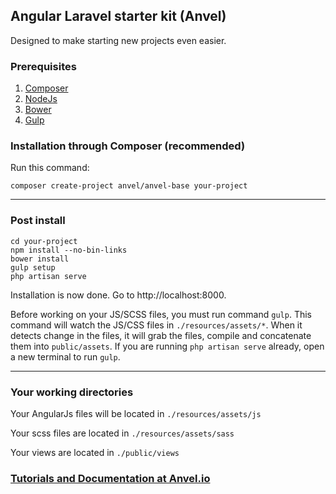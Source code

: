 ## Angular Laravel starter kit (Anvel)

Designed to make starting new projects even easier.

### Prerequisites

1. <a href="//getcomposer.org">Composer</a>
2. <a href="//nodejs.org">NodeJs</a>
3. <a href="//www.npmjs.com/package/bower">Bower</a>
4. <a href="//www.npmjs.com/package/bower">Gulp</a>

### Installation through Composer (recommended)

Run this command:

```
composer create-project anvel/anvel-base your-project
```

<hr>

### Post install

```
cd your-project
npm install --no-bin-links
bower install
gulp setup
php artisan serve
```

Installation is now done. Go to http://localhost:8000.

Before working on your JS/SCSS files, you must run command `gulp`. This command will watch the JS/CSS files in `./resources/assets/*`. When it detects change in the files, it will grab the files, compile and concatenate them into `public/assets`. If you are running `php artisan serve` already, open a new terminal to run `gulp`.

<hr>

### Your working directories

Your AngularJs files will be located in `./resources/assets/js`

Your scss files are located in `./resources/assets/sass`

Your views are located in `./public/views`

### [Tutorials and Documentation at Anvel.io](http://anvel.io)